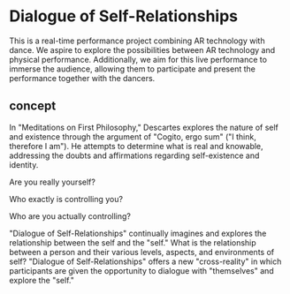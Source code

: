 # Dialogue of Self-Relationships

This is a real-time performance project combining AR technology with dance. We aspire to explore the possibilities between AR technology and physical performance. Additionally, we aim for this live performance to immerse the audience, allowing them to participate and present the performance together with the dancers.

## concept

In "Meditations on First Philosophy," Descartes explores the nature of self and existence through the argument of "Cogito, ergo sum" ("I think, therefore I am"). He attempts to determine what is real and knowable, addressing the doubts and affirmations regarding self-existence and identity.

Are you really yourself?

Who exactly is controlling you?

Who are you actually controlling?

"Dialogue of Self-Relationships" continually imagines and explores the relationship between the self and the "self." What is the relationship between a person and their various levels, aspects, and environments of self? "Dialogue of Self-Relationships" offers a new "cross-reality" in which participants are given the opportunity to dialogue with "themselves" and explore the "self."

